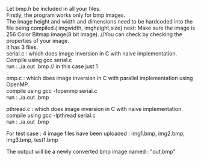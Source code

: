 Let bmp.h be included in all your files.  
Firstly, the program works only for bmp images.  
The image height and width and dimensions need to be hardcoded into the file being compiled.( imgwidth, imgheight,size) 
next: Make sure the image is 256 Color Bitmap image(8 bit image). //You can check by checking the properties of your image.  
It has 3 files.  
serial.c : which does image inversion in C with naive implementation.  
Compile using gcc serial.c  
run : ./a.out <image>.bmp <no of threads to run on> // in this case just 1  

omp.c : which does image inversion in C with parallel implementation using OpenMP.  
compile using gcc -fopenmp serial.c   
run : ./a.out <image>.bmp <no of threads to run on>  

pthread.c : which does image inversion in C with naive implementation.  
compile using gcc -lpthread serial.c   
run : ./a.out <image>.bmp <no of threads to run on>  

For test case : 4 image files have been uploaded : img1.bmp, img2.bmp, img3.bmp, test1.bmp  

The output will be a newly converted bmp image named : "out.bmp"  
